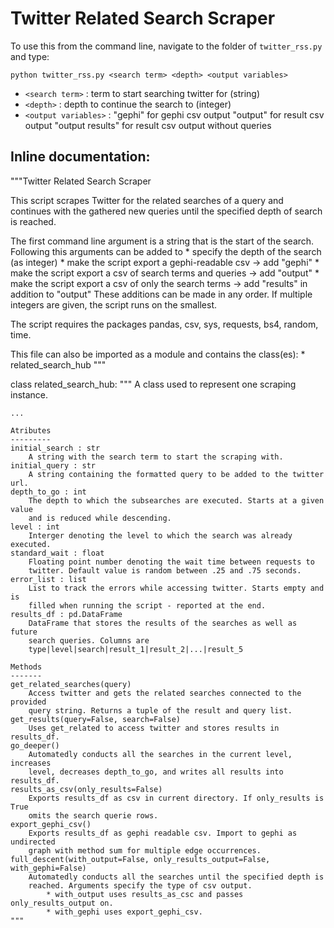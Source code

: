 # Twitter Related Search Scraper

To use this from the command line, navigate to the folder of
`twitter_rss.py` and type:

`python twitter_rss.py <search term> <depth> <output variables>`

- `<search term>` : term to start searching twitter for (string)
- `<depth>` : depth to continue the search to (integer)
- `<output variables>` : "gephi" for gephi csv output
                     "output" for result csv output
                     "output results" for result csv output without queries



## Inline documentation:

"""Twitter Related Search Scraper

This script scrapes Twitter for the related searches of a query and continues
with the gathered new queries until the specified depth of search is reached.

The first command line argument is a string that is the start of the search.
Following this arguments can be added to
    * specify the depth of the search (as integer)
    * make the script export a gephi-readable csv -> add "gephi"
    * make the script export a csv of search terms and queries -> add "output"
    * make the script export a csv of only the search terms
        -> add "results" in addition to "output"
These additions can be made in any order. If multiple integers are given, the
script runs on the smallest.

The script requires the packages pandas, csv, sys, requests, bs4, random, time.

This file can also be imported as a module and contains the class(es):
    * related_search_hub
"""

class related_search_hub:
    """
    A class used to represent one scraping instance.

    ...

    Atributes
    ---------
    initial_search : str
        A string with the search term to start the scraping with.
    initial_query : str
        A string containing the formatted query to be added to the twitter url.
    depth_to_go : int
        The depth to which the subsearches are executed. Starts at a given value
        and is reduced while descending.
    level : int
        Interger denoting the level to which the search was already executed.
    standard_wait : float
        Floating point number denoting the wait time between requests to
        twitter. Default value is random between .25 and .75 seconds.
    error_list : list
        List to track the errors while accessing twitter. Starts empty and is
        filled when running the script - reported at the end.
    results_df : pd.DataFrame
        DataFrame that stores the results of the searches as well as future
        search queries. Columns are
        type|level|search|result_1|result_2|...|result_5

    Methods
    -------
    get_related_searches(query)
        Access twitter and gets the related searches connected to the provided
        query string. Returns a tuple of the result and query list.
    get_results(query=False, search=False)
        Uses get_related to access twitter and stores results in results_df.
    go_deeper()
        Automatedly conducts all the searches in the current level, increases
        level, decreases depth_to_go, and writes all results into results_df.
    results_as_csv(only_results=False)
        Exports results_df as csv in current directory. If only_results is True
        omits the search querie rows.
    export_gephi_csv()
        Exports results_df as gephi readable csv. Import to gephi as undirected
        graph with method sum for multiple edge occurrences.
    full_descent(with_output=False, only_results_output=False, with_gephi=False)
        Automatedly conducts all the searches until the specified depth is
        reached. Arguments specify the type of csv output.
            * with_output uses results_as_csc and passes only_results_output on.
            * with_gephi uses export_gephi_csv.
    """
